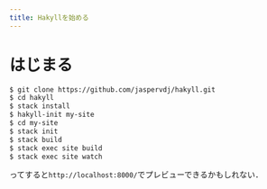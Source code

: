 ```yaml
---
title: Hakyllを始める
---
```


# はじまる

```bash
$ git clone https://github.com/jaspervdj/hakyll.git
$ cd hakyll
$ stack install
$ hakyll-init my-site
$ cd my-site
$ stack init
$ stack build
$ stack exec site build
$ stack exec site watch
```

ってすると`http://localhost:8000/`でプレビューできるかもしれない．
